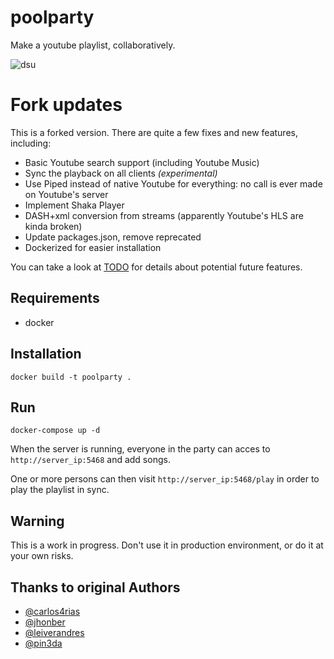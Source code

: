 poolparty
=========

Make a youtube playlist, collaboratively.

![dsu](https://github.com/pin3da/poolparty/blob/master/dsu.jpg)

# Fork updates

This is a forked version. There are quite a few fixes and new features, including:

- Basic Youtube search support (including Youtube Music)
- Sync the playback on all clients *(experimental)*
- Use Piped instead of native Youtube for everything: no call is ever made on Youtube's server
- Implement Shaka Player
- DASH+xml conversion from streams (apparently Youtube's HLS are kinda broken)
- Update packages.json, remove reprecated
- Dockerized for easier installation

You can take a look at [TODO](./TODO.md) for details about potential future features.

## Requirements

- docker


## Installation

    docker build -t poolparty .

## Run

    docker-compose up -d


When the server is running, everyone in the party can acces to
`http://server_ip:5468` and add songs.

One or more persons can then visit `http://server_ip:5468/play` in order to play the playlist in sync.


## Warning

This is a work in progress. Don't use it in production environment, or do it at your own risks.


## Thanks to original Authors

- [@carlos4rias](https://github.com/carlos4rias)
- [@jhonber](https://github.com/jhonber)
- [@leiverandres](https://github.com/leiverandres)
- [@pin3da](https://github.com/pin3da)
